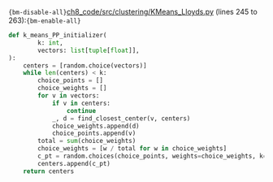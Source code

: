 `{bm-disable-all}`[ch8_code/src/clustering/KMeans_Lloyds.py](ch8_code/src/clustering/KMeans_Lloyds.py) (lines 245 to 263):`{bm-enable-all}`

```python
def k_means_PP_initializer(
        k: int,
        vectors: list[tuple[float]],
):
    centers = [random.choice(vectors)]
    while len(centers) < k:
        choice_points = []
        choice_weights = []
        for v in vectors:
            if v in centers:
                continue
            _, d = find_closest_center(v, centers)
            choice_weights.append(d)
            choice_points.append(v)
        total = sum(choice_weights)
        choice_weights = [w / total for w in choice_weights]
        c_pt = random.choices(choice_points, weights=choice_weights, k=1).pop(0)
        centers.append(c_pt)
    return centers
```
